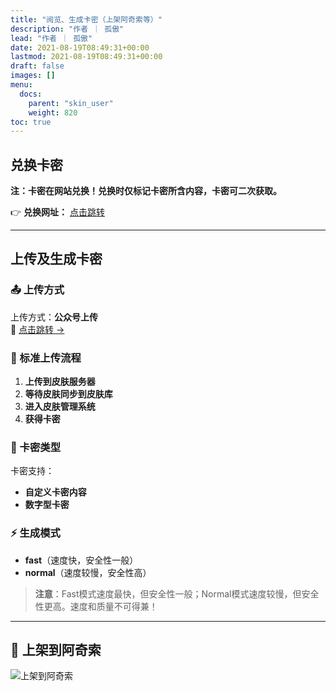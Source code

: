 ```yaml
---
title: "阅览、生成卡密（上架阿奇索等）"
description: "作者 ｜ 孤傲"
lead: "作者 ｜ 孤傲"
date: 2021-08-19T08:49:31+00:00
lastmod: 2021-08-19T08:49:31+00:00
draft: false
images: []
menu:
  docs:
    parent: "skin_user"
    weight: 820
toc: true
---
```


## 兑换卡密

**注：卡密在网站兑换！兑换时仅标记卡密所含内容，卡密可二次获取。**

👉 **兑换网址：** [点击跳转](https://skin-api-sq.gushao.club/redeem)

---

## 上传及生成卡密

### 📤 上传方式

上传方式：**公众号上传**  
🔗 [点击跳转 →](https://skin.gushao.club/docs/mark_user/upland/#%E5%85%AC%E4%BC%97%E5%8F%B7%E4%B8%8A%E4%BC%A0)

### 🔄 标准上传流程

1. **上传到皮肤服务器**
2. **等待皮肤同步到皮肤库**
3. **进入皮肤管理系统**
4. **获得卡密**

### 🎫 卡密类型

卡密支持：

- **自定义卡密内容**
- **数字型卡密**

### ⚡ 生成模式

- **fast**（速度快，安全性一般）
- **normal**（速度较慢，安全性高）

> **注意**：Fast模式速度最快，但安全性一般；Normal模式速度较慢，但安全性更高。速度和质量不可得兼！

---

## 🏪 上架到阿奇索

![上架到阿奇索](https://skin.gushao.club/docs/mark_user/SkinCard/image.png)
